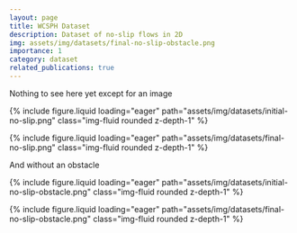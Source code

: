 ```yaml
---
layout: page
title: WCSPH Dataset
description: Dataset of no-slip flows in 2D
img: assets/img/datasets/final-no-slip-obstacle.png
importance: 1
category: dataset
related_publications: true
---
```


Nothing to see here yet except for an image

{% include figure.liquid loading="eager" path="assets/img/datasets/initial-no-slip.png" class="img-fluid rounded z-depth-1" %}

{% include figure.liquid loading="eager" path="assets/img/datasets/final-no-slip.png" class="img-fluid rounded z-depth-1" %}

And without an obstacle

{% include figure.liquid loading="eager" path="assets/img/datasets/initial-no-slip-obstacle.png" class="img-fluid rounded z-depth-1" %}

{% include figure.liquid loading="eager" path="assets/img/datasets/final-no-slip-obstacle.png" class="img-fluid rounded z-depth-1" %}